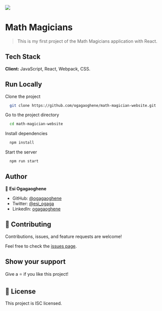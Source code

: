 ![](https://img.shields.io/badge/Microverse-blueviolet)

# Math Magicians 

> This is my first project of the Math Magicians application with React.

## Tech Stack

**Client:** JavaScript, React, Webpack, CSS.

## Run Locally
Clone the project

```bash
  git clone https://github.com/ogagaoghene/math-magician-website.git
```
Go to the project directory

```bash
  cd math-magician-website
```
Install dependencies

```bash
  npm install
```

Start the server

```bash
  npm run start
```
## Author

👤 **Esi Ogagaoghene**

- GitHub: [@ogagaoghene](https://github.com/ogagaoghene)
- Twitter: [@esi_ogaga](https://twitter.com/esi_ogaga)
- LinkedIn: [ogagaoghene](https://linkedin.com/in/ogagaoghene-esi-7a478647)


## 🤝 Contributing

Contributions, issues, and feature requests are welcome!

Feel free to check the [issues page](../../issues/).

## Show your support

Give a ⭐️ if you like this project!

## 📝 License
This project is ISC licensed.
